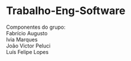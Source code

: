 # Trabalho-Eng-Software

Componentes do grupo:<br />
Fabrício Augusto<br />
Ivia Marques<br />
João Victor Peluci<br />
Luís Felipe Lopes
